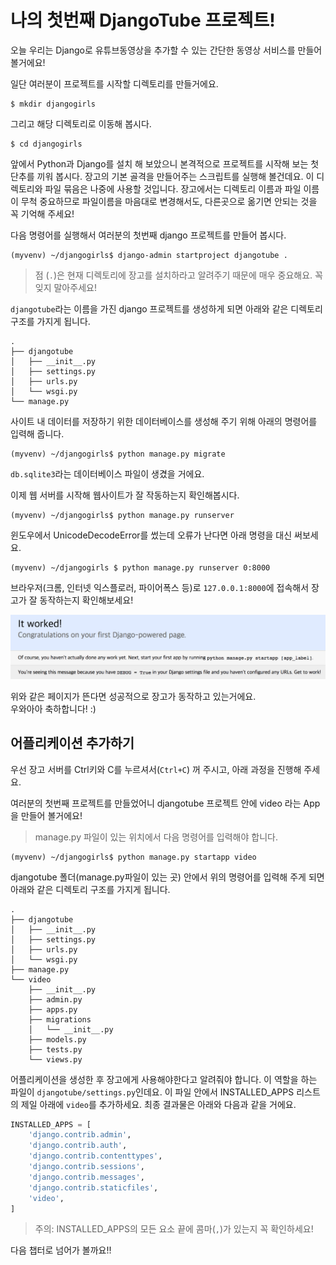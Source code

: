 # 나의 첫번째 DjangoTube 프로젝트!

오늘 우리는 Django로 유튜브동영상을 추가할 수 있는 간단한 동영상 서비스를 만들어 볼거에요!

일단 여러분이 프로젝트를 시작할 디렉토리를 만들거에요.

```
$ mkdir djangogirls
```

그리고 해당 디렉토리로 이동해 봅시다.

```
$ cd djangogirls
```

앞에서 Python과 Django를 설치 해 보았으니 본격적으로 프로젝트를 시작해 보는 첫 단추를 끼워 봅시다. 장고의 기본 골격을 만들어주는 스크립트를 실행해 볼건데요. 이 디렉토리와 파일 묶음은 나중에 사용할 것입니다. 장고에서는 디렉토리 이름과 파일 이름이 무척 중요하므로 파일이름을 마음대로 변경해서도, 다른곳으로 옮기면 안되는 것을 꼭 기억해 주세요!

다음 명령어를 실행해서 여러분의 첫번째 django 프로젝트를 만들어 봅시다.

```
(myvenv) ~/djangogirls$ django-admin startproject djangotube .
```

> 점 \(`.`\)은 현재 디렉토리에 장고를 설치하라고 알려주기 때문에 매우 중요해요. 꼭 잊지 말아주세요!

`djangotube`라는 이름을 가진 django 프로젝트를 생성하게 되면 아래와 같은 디렉토리 구조를 가지게 됩니다.

```
.
├── djangotube
│   ├── __init__.py
│   ├── settings.py
│   ├── urls.py
│   └── wsgi.py
└── manage.py
```

사이트 내 데이터를 저장하기 위한 데이터베이스를 생성해 주기 위해 아래의 명령어를 입력해 줍니다.

```
(myvenv) ~/djangogirls$ python manage.py migrate
```

`db.sqlite3`라는 데이터베이스 파일이 생겼을 거에요.

이제 웹 서버를 시작해 웹사이트가 잘 작동하는지 확인해봅시다.

```
(myvenv) ~/djangogirls$ python manage.py runserver
```

윈도우에서 UnicodeDecodeError를 썼는데 오류가 난다면 아래 명령을 대신 써보세요.

```
(myvenv) ~/djangogirls $ python manage.py runserver 0:8000
```

브라우저\(크롬, 인터넷 익스플로러, 파이어폭스 등\)로 `127.0.0.1:8000`에 접속해서 장고가 잘 동작하는지 확인해보세요!

![](/assets/itworks.png)

위와 같은 페이지가 뜬다면 성공적으로 장고가 동작하고 있는거에요.  
우와아아 축하합니다! :\)

## 어플리케이션 추가하기

우선 장고 서버를 Ctrl키와 C를 누르셔서\(`Ctrl+C`\) 꺼 주시고, 아래 과정을 진행해 주세요.

여러분의 첫번째 프로젝트를 만들었어니 djangotube 프로젝트 안에 video 라는 App을 만들어 볼거에요!

> manage.py 파일이 있는 위치에서 다음 명령어를 입력해야 합니다.

```
(myvenv) ~/djangogirls$ python manage.py startapp video
```

djangotube 폴더\(manage.py파일이 있는 곳\) 안에서 위의 명령어를 입력해 주게 되면 아래와 같은 디렉토리 구조를 가지게 됩니다.

```
.
├── djangotube
│   ├── __init__.py
│   ├── settings.py
│   ├── urls.py
│   └── wsgi.py
├── manage.py
└── video
    ├── __init__.py
    ├── admin.py
    ├── apps.py
    ├── migrations
    │   └── __init__.py
    ├── models.py
    ├── tests.py
    └── views.py
```

어플리케이션을 생성한 후 장고에게 사용해야한다고 알려줘야 합니다. 이 역할을 하는 파일이 `djangotube/settings.py`인데요. 이 파일 안에서 INSTALLED\_APPS 리스트의 제일 아래에 `video`를 추가하세요. 최종 결과물은 아래와 다음과 같을 거에요.

```py
INSTALLED_APPS = [
    'django.contrib.admin',
    'django.contrib.auth',
    'django.contrib.contenttypes',
    'django.contrib.sessions',
    'django.contrib.messages',
    'django.contrib.staticfiles',
    'video',
]
```

> 주의: INSTALLED\_APPS의 모든 요소 끝에 콤마\(`,`\)가 있는지 꼭 확인하세요!

다음 챕터로 넘어가 볼까요!!

